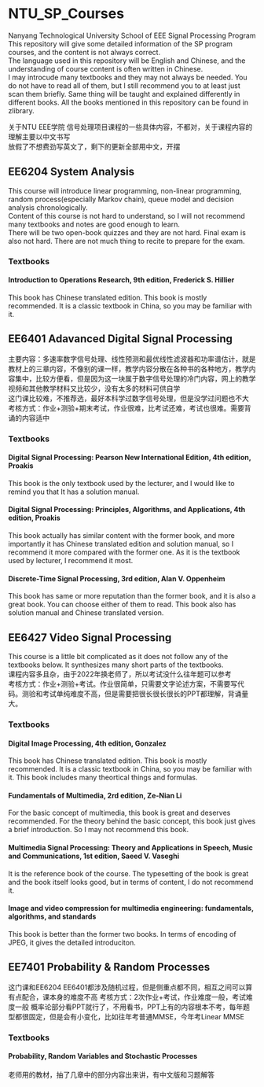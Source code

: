 # NTU_SP_Courses
Nanyang Technological University School of EEE Signal Processing Program  
This repository will give some detailed information of the SP program courses, and the content is not always correct.  
The language used in this repository will be English and Chinese, and the understanding of course content is often written in Chinese.  
I may introcude many textbooks and they may not always be needed. You do not have to read all of them, but I still recommend you to at least just scan them briefly. Same thing will be taught and explained differently in different books. All the books mentioned in this repository can be found in zlibrary.
  
关于NTU EEE学院 信号处理项目课程的一些具体内容，不都对，关于课程内容的理解主要以中文书写  
放假了不想费劲写英文了，剩下的更新全部用中文，开摆  


## EE6204 System Analysis  
This course will introduce linear programming, non-linear programming, random process(especially Markov chain), queue model and decision analysis chronologically.  
Content of this course is not hard to understand, so I will not recommend many textbooks and notes are good enough to learn.  
There will be two open-book quizzes and they are not hard. Final exam is also not hard. There are not much thing to recite to prepare for the exam.
### Textbooks  
#### Introduction to Operations Research, 9th edition, Frederick S. Hillier  
This book has Chinese translated edition. This book is mostly recommended. It is a classic textbook in China, so you may be familiar with it.


## EE6401 Adavanced Digital Signal Processing
主要内容：多速率数字信号处理、线性预测和最优线性滤波器和功率谱估计，就是教材上的三章内容，不像别的课一样，教学内容分散在各种书的各种地方，教学内容集中，比较方便看，但是因为这一块属于数字信号处理的冷门内容，网上的教学视频和其他教学材料又比较少，没有太多的材料可供自学  
这门课比较难，不推荐选，最好本科学过数字信号处理，但是没学过问题也不大  
考核方式：作业+测验+期末考试，作业很难，比考试还难，考试也很难。需要背诵的内容适中
### Textbooks 
#### Digital Signal Processing: Pearson New International Edition, 4th edition, Proakis
This book is the only textbook used by the lecturer, and I would like to remind you that It has a solution manual.
#### Digital Signal Processing: Principles, Algorithms, and Applications, 4th edition, Proakis
This book actually has similar content with the former book, and more importantly it has Chinese translated edition and solution manual, so I recommend it more compared with the former one. As it is the textbook used by lecturer, I recommend it most.
#### Discrete-Time Signal Processing, 3rd edition, Alan V. Oppenheim
This book has same or more reputation than the former book, and it is also a great book. You can choose either of them to read. This book also has solution manual and Chinese translated version.



## EE6427 Video Signal Processing
This course is a little bit complicated as it does not follow any of the textbooks below. It synthesizes many short parts of the textbooks.  
课程内容多且杂，由于2022年换老师了，所以考试没什么往年题可以参考  
考核方式：作业+测验+考试。作业很简单，只需要文字论述方案，不需要写代码。测验和考试单纯难度不高，但是需要把很长很长很长的PPT都理解，背诵量大。
### Textbooks 
#### Digital Image Processing, 4th edition, Gonzalez
This book has Chinese translated edition. This book is mostly recommended. It is a classic textbook in China, so you may be familiar with it. This book includes many theortical things and formulas.

#### Fundamentals of Multimedia, 2rd edition, Ze-Nian Li
For the basic concept of multimedia, this book is great and deserves recommended. For the theory behind the basic concept, this book just gives a brief introduction. So I may not recommend this book.

#### Multimedia Signal Processing: Theory and Applications in Speech, Music and Communications, 1st edition, Saeed V. Vaseghi
It is the reference book of the course. The typesetting of the book is great and the book itself looks good, but in terms of content, I do not recommend it.

#### Image and video compression for multimedia engineering: fundamentals, algorithms, and standards 
This book is better than the former two books. In terms of encoding of JPEG, it gives the detailed introduciton.



## EE7401 Probability & Random Processes
这门课和EE6204 EE6401都涉及随机过程，但是侧重点都不同，相互之间可以算有点配合，课本身的难度不高
考核方式：2次作业+考试，作业难度一般，考试难度一般
概率论部分看PPT就行了，不用看书，PPT上有的内容根本不考，每年题型都很固定，但是会有小变化，比如往年考普通MMSE，今年考Linear MMSE
### Textbooks
#### Probability, Random Variables and Stochastic Processes
老师用的教材，抽了几章中的部分内容出来讲，有中文版和习题解答
